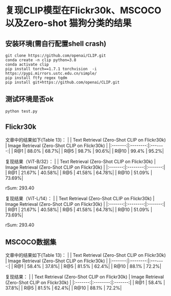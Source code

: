 # 复现CLIP模型在Flickr30k、MSCOCO以及Zero-shot 猫狗分类的结果

## 安装环境(需自行配置shell crash)
```shell
git clone https://github.com/openai/CLIP.git
conda create -n clip python=3.8
conda activate clip
pip install torch==1.7.1 torchvision  -i https://pypi.mirrors.ustc.edu.cn/simple/
pip install ftfy regex tqdm
pip install git+https://github.com/openai/CLIP.git
```
## 测试环境是否ok
```shell
python test.py
```
## Flickr30k
文章中的结果如下(Table 13)：
|  | Text Retrieval (Zero-Shot CLIP on Flickr30k) | Image Retrieval (Zero-Shot CLIP on Flickr30k) |
|:-------:|:--------:|:-------:|
| R@1  |   88.0%  |   68.7%|
| R@5  |   98.7%  |   90.6%|
| R@10  |   99.4%  |   95.2%|

复现结果（ViT-B/32）：
|  | Text Retrieval (Zero-Shot CLIP on Flickr30k) | Image Retrieval (Zero-Shot CLIP on Flickr30k) |
|:-------:|:--------:|:-------:|
| R@1  |   21.67%  |   40.58%|
| R@5  |   41.58%  |   64.78%|
| R@10  |   51.09%  |   73.69%|

rSum: 293.40

复现结果（ViT-L/14）：
|  | Text Retrieval (Zero-Shot CLIP on Flickr30k) | Image Retrieval (Zero-Shot CLIP on Flickr30k) |
|:-------:|:--------:|:-------:|
| R@1  |   21.67%  |   40.58%|
| R@5  |   41.58%  |   64.78%|
| R@10  |   51.09%  |   73.69%|

rSum: 293.40

## MSCOCO数据集
文章中的结果如下(Table 13)：
|  | Text Retrieval (Zero-Shot CLIP on Flickr30k) | Image Retrieval (Zero-Shot CLIP on Flickr30k) |
|:-------:|:--------:|:-------:|
| R@1  |   58.4%  |   37.8%|
| R@5  |   81.5%  |   62.4%|
| R@10  |   88.1%  |   72.2%|

复现结果：
|  | Text Retrieval (Zero-Shot CLIP on Flickr30k) | Image Retrieval (Zero-Shot CLIP on Flickr30k) |
|:-------:|:--------:|:-------:|
| R@1  |   58.4%  |   37.8%|
| R@5  |   81.5%  |   62.4%|
| R@10  |   88.1%  |   72.2%|